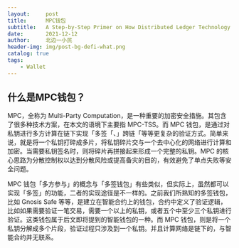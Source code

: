 ```yaml
---
layout:     post
title:      MPC钱包
subtitle:   A Step-by-Step Primer on How Distributed Ledger Technology Works
date:       2021-12-12
author:     北边一小民
header-img: img/post-bg-defi-what.png
catalog: true
tags:
    - Wallet
---
```


## 什么是MPC钱包？

MPC，全称为 Multi-Party Computation，是一种重要的加密安全措施。其包含了很多种技术方案，在本文的语境下主要指 MPC-TSS。而 MPC 钱包，是通过对私钥进行多方计算在链下实现「多签「、」跨链「等等更复杂的验证方式。简单来说，就是将一个私钥打碎成多片，将私钥碎片交与一个去中心化的网络进行计算和加密。当需要私钥签名时，则将碎片再拼接起来形成一个完整的私钥。MPC 的核心思路为分散控制权以达到分散风险或提高备灾的目的，有效避免了单点失败等安全问题。

MPC 钱包「多方参与」的概念与「多签钱包」有些类似，但实际上，虽然都可以实现「多签」的功能，二者的实现途径是不一样的。之前我们所熟知的多签钱包，比如 Gnosis Safe 等等，是建立在智能合约上的钱包，合约中定义了验证逻辑，比如如果需要验证一笔交易，需要一个以上的私钥，或者五个中至少三个私钥进行验证。这类钱包属于后文即将提到的智能钱包的一种。而 MPC 钱包，则是将一个私钥分解成多个片段，验证过程只涉及到一个私钥。并且计算网络是链下的，与智能合约并无联系。




